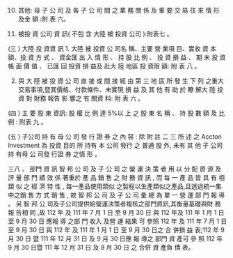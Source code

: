 10. 其他: 母 子 公 司 及 各 子 公 司 間 之 業 務 關 係 及 重 要 交 易 往 來 情 形 及金 額 :附 表 六。

11. 被投 資 公司 資 訊( 不包 含 大陸 被 投資 公司 ):附表七 。

(三 ) 大陸 投 資資 訊 1. 大陸 被 投資 公 司名 稱、主要 營 業項 目、實收 資 本 額、投 資 方 式 、
資金匯 出 入 情 形 、 持 股 比 例 、 投 資 損 益 、 期 末 投 資 帳 面 價 值 、 已匯 回 投資 損 益及 赴大 陸 地區 投 資限 額: 附 表 八 。

2. 與 大 陸 被 投 資 公 司 直 接 或 間 接 經 由 第 三 地 區 所 發 生 下 列 之重大 交易事項,暨其價格、付款條件、未實現 損 益 及 其 他 有 助 於 瞭 解大 陸 投資 對 財務 報告 影 響之 有 關資 料: 附 表 六 。

(四 ) 主 要 股 東 資訊: 股 權 比 例 達 5%以 上 之 股 東 名 稱 、 持 股 數 額 及 比 例 :
附表 九 。

(五 ) 子公司 持 有 母 公 司 發 行 證 券 之 內 容 : 除 附 註 二 三 所 述 之 Accton Investment 為 投資 目的 所 持有 本 公司 發行 之 普通 股 外, 未有 其 他 子 公司 持 有母 公 司發 行證 券 之情 形 。

三八 、 部門 資 訊 智 邦 公 司 及 子 公 司 之 營 運 決 策 者 用 以 分 配 資 源 及 評 量 部 門 績 效 係 著重於 產 品 銷 售 之 財 務 資 訊 , 而 每 一 產 品 皆 具 有 相 類 似 之 經 濟 特 性 , 每一產品使用類似 之製程以生產類似之產品,且透過統一集中之銷 售 方 式 銷 售 , 故 智 邦 公 司 及 子 公 司 彙 總 為 單 一 營 運 部 門 報 導 。 另 智 邦 公 司及子公司提供給營運決策者複核之部門資訊,其衡量基礎與財 務 報 告相 同 ,故 112 年 及 111 年 7 月 1 日 至 9 月 30 日 與 112 年及 111 年 1 月 1 日 至 9 月 30 日 應報 導 之部 門 收入 及營 運 結果 可 參照 112 年 及 111 年 7 月 1 日 至 9 月 30 日 與 112 年 及 111 年 1 月 1 日 至 9 月 30 日之 合 併損 益 表;112 年 9 月 30 日 暨 111 年 12 月 31 日 及 9 月 30 日應 報 導之 部門 資 產可 參 照 112 年 9 月 30 日暨 111 年 12 月 31 日 及 9 月 30 日 之 合併 資 產負 債 表。